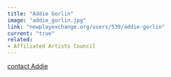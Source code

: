 ```yaml
---
title: "Addie Gorlin"
image: "addie_gorlin.jpg"
link: "newplayexchange.org/users/539/addie-gorlin"
current: "true"
related:
- Affiliated Artists Council
---
```


<a href="mailto:addie.gorlin@gmail.com" rel="nofollow">contact Addie</a>
